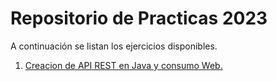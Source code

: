 # Repositorio de Practicas 2023

A continuación se listan los ejercicios disponibles.

1. [Creacion de API REST en Java y consumo Web.](01_API_REST_JAVA.md)
